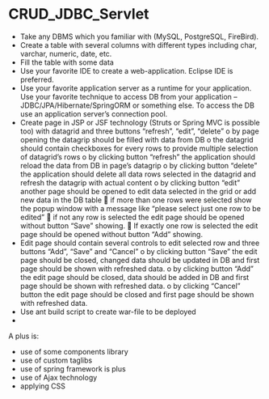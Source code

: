 # CRUD_JDBC_Servlet
-	Take any DBMS which you familiar with (MySQL, PostgreSQL, FireBird).
-	Create a table with several columns with different types including char, varchar, numeric, date, etc.
-	Fill the table with some data
-	Use your favorite IDE to create a web-application. Eclipse IDE is preferred.
-	Use your favorite application server as a runtime for your application. Use your favorite technique to access DB from your application – JDBC/JPA/Hibernate/SpringORM or something else. To access the DB use an application server’s connection pool.
-	Create page in JSP or JSF technology (Struts or Spring MVC is possible too) with datagrid and three buttons “refresh”,  “edit”, “delete”
o	by page opening the datagrip should be filled with data from DB
o	the datagrid should contain checkboxes for every rows to provide multiple selection of datagrid’s rows
o	by clicking button  “refresh” the application should reload the data from DB in page’s datagrip
o	by clicking button  “delete” the application should delete all data rows selected in the datagrid and  refresh the datagrip with actual content 
o	by clicking button “edit” another page should be opened to edit data selected in the grid or add new data in the DB table
	if more than one rows were selected show the popup window with a message like “please select just one row to be edited”
	if not any row is selected the edit page should be opened without button “Save” showing.
	If exactly one row is selected the edit page should be opened without button “Add” showing.
-	Edit page should contain several controls to edit selected row and three buttons “Add”, “Save” and “Cancel”
o	by clicking button “Save” the edit page should be closed, changed data should be updated in DB and first page should be shown with refreshed data.
o	by clicking button “Add” the edit page should be closed, data should be added in DB and first page should be shown with refreshed data.
o	by clicking “Cancel” button the edit page should be closed and first page should be shown with refreshed data.
-	Use ant build script to create war-file to be deployed
-	
A plus is:
- use of some components library
- use of custom taglibs 
- use of spring framework is plus
- use of Ajax technology
- applying CSS 

